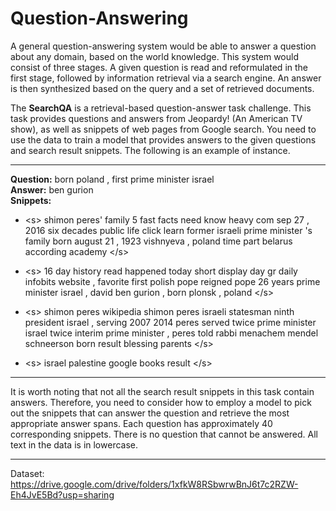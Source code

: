 # Question-Answering

A general question-answering system would be able to answer a question about any domain, based on the world knowledge. This system would consist of three stages. A given question is read and reformulated in the first stage, followed by information retrieval via a search engine. An answer is then synthesized based on the query and a set of retrieved documents.

The **SearchQA** is a retrieval-based question-answer task challenge. This task provides questions and answers from Jeopardy! (An American TV show), as well as snippets of web pages from Google search. You need to use the data to train a model that provides answers to the given questions and search result snippets. The following is an example of instance.

---

**Question:** born poland , first prime minister israel\
**Answer:** ben gurion\
**Snippets:**

- \<s> shimon peres' family 5 fast facts need know heavy com sep 27 , 2016 six decades 
public life click learn former israeli prime minister 's family born august 21 , 1923 
vishnyeva , poland time part belarus according academy \</s>

- \<s> 16 day history read happened today short display day gr daily infobits website , 
favorite first polish pope reigned pope 26 years prime minister israel , david ben 
gurion , born plonsk , poland \</s>

- \<s> shimon peres wikipedia shimon peres israeli statesman ninth president israel , 
serving 2007 2014 peres served twice prime minister israel twice interim prime minister , 
peres told rabbi menachem mendel schneerson born result blessing parents \</s>

- \<s> israel palestine google books result \</s> 

---
It is worth noting that not all the search result snippets in this task contain answers. Therefore, you need to consider how to employ a model to pick out the snippets that can answer the question and retrieve the most appropriate answer spans. Each question has approximately 40 corresponding snippets. There is no question that cannot be answered. All text in the data is in lowercase.

---
Dataset: https://drive.google.com/drive/folders/1xfkW8RSbwrwBnJ6t7c2RZW-Eh4JvE5Bd?usp=sharing
